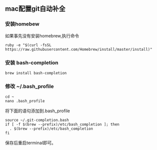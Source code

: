 ## mac配置git自动补全

### 安装homebew

如果事先没有安装homebrew,执行命令

```
ruby -e "$(curl -fsSL https://raw.githubusercontent.com/Homebrew/install/master/install)"
```

### 安装 bash-completion

```
brew install bash-completion
```

### 修改 ~/.bash_profile

```
cd ~
nano .bash_profile
```

将下面的语句添加到.bash_profile

```
source ~/.git-completion.bash
if [ -f $(brew --prefix)/etc/bash_completion ]; then
  . $(brew --prefix)/etc/bash_completion
fi
```

保存后重启terminal即可。
